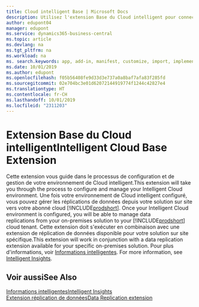 ```yaml
---
title: Cloud intelligent Base | Microsoft Docs
description: Utilisez l'extension Base du Cloud intelligent pour connecter votre solution sur site à Business Central en ligne.
author: edupont04
manager: edupont
ms.service: dynamics365-business-central
ms.topic: article
ms.devlang: na
ms.tgt_pltfrm: na
ms.workload: na
ms. search.keywords: app, add-in, manifest, customize, import, implement
ms.date: 10/01/2019
ms.author: edupont
ms.openlocfilehash: f05b56408fe9d33d3e737a0a8baf7afa83f285fd
ms.sourcegitcommit: 02e704bc3e01d62072144919774f1244c42827e4
ms.translationtype: HT
ms.contentlocale: fr-CH
ms.lasthandoff: 10/01/2019
ms.locfileid: "2311203"
---
```

# <a name="intelligent-cloud-base-extension"></a><span data-ttu-id="0e4bc-103">Extension Base du Cloud intelligent</span><span class="sxs-lookup"><span data-stu-id="0e4bc-103">Intelligent Cloud Base Extension</span></span>

<span data-ttu-id="0e4bc-104">Cette extension vous guide dans le processus de configuration et de gestion de votre environnement de Cloud intelligent.</span><span class="sxs-lookup"><span data-stu-id="0e4bc-104">This extension will take you through the process to configure and manage your Intelligent Cloud environment.</span></span><span data-ttu-id="0e4bc-105"> Une fois votre environnement de Cloud intelligent configuré, vous pouvez gérer les réplications de données depuis votre solution sur site vers votre abonné cloud [!INCLUDE[prodshort](includes/prodshort.md)].</span><span class="sxs-lookup"><span data-stu-id="0e4bc-105"> Once your Intelligent Cloud environment is configured, you will be able to manage data replications from your on-premises solution to your [!INCLUDE[prodshort](includes/prodshort.md)] cloud tenant.</span></span> <span data-ttu-id="0e4bc-106">Cette extension doit s'exécuter en combinaison avec une extension de réplication de données disponible pour votre solution sur site spécifique.</span><span class="sxs-lookup"><span data-stu-id="0e4bc-106">This extension will work in conjunction with a data replication extension available for your specific on-premises solution.</span></span><span data-ttu-id="0e4bc-107"> Pour plus d'informations, voir [Informations intelligentes](about-intelligent-cloud.md).</span><span class="sxs-lookup"><span data-stu-id="0e4bc-107"> For more information, see [Intelligent Insights](about-intelligent-cloud.md).</span></span>  

## <a name="see-also"></a><span data-ttu-id="0e4bc-108">Voir aussi</span><span class="sxs-lookup"><span data-stu-id="0e4bc-108">See Also</span></span>

[<span data-ttu-id="0e4bc-109">Informations intelligentes</span><span class="sxs-lookup"><span data-stu-id="0e4bc-109">Intelligent Insights</span></span>](about-intelligent-cloud.md)  
[<span data-ttu-id="0e4bc-110">Extension réplication de données</span><span class="sxs-lookup"><span data-stu-id="0e4bc-110">Data Replication extension</span></span>](ui-extensions-data-replication.md)  
